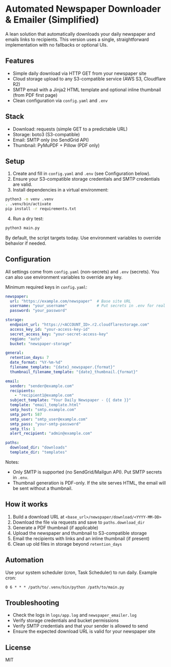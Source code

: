 # Automated Newspaper Downloader & Emailer (Simplified)

A lean solution that automatically downloads your daily newspaper and emails links to recipients. This version uses a single, straightforward implementation with no fallbacks or optional UIs.

## Features

- Simple daily download via HTTP GET from your newspaper site
- Cloud storage upload to any S3-compatible service (AWS S3, Cloudflare R2)
- SMTP email with a Jinja2 HTML template and optional inline thumbnail (from PDF first page)
- Clean configuration via `config.yaml` and `.env`

## Stack

- Download: requests (simple GET to a predictable URL)
- Storage: boto3 (S3-compatible)
- Email: SMTP only (no SendGrid API)
- Thumbnail: PyMuPDF + Pillow (PDF only)

## Setup

1. Create and fill in `config.yaml` and `.env` (see Configuration below).
2. Ensure your S3-compatible storage credentials and SMTP credentials are valid.
3. Install dependencies in a virtual environment:

```bash
python3 -m venv .venv
. .venv/bin/activate
pip install -r requirements.txt
```

4. Run a dry test:

```bash
python3 main.py
```

By default, the script targets today. Use environment variables to override behavior if needed.

## Configuration

All settings come from `config.yaml` (non-secrets) and `.env` (secrets). You can also use environment variables to override any key.

Minimum required keys in `config.yaml`:

```yaml
newspaper:
  url: "https://example.com/newspaper"  # Base site URL
  username: "your_username"             # Put secrets in .env for real
  password: "your_password"

storage:
  endpoint_url: "https://<ACCOUNT_ID>.r2.cloudflarestorage.com"
  access_key_id: "your-access-key-id"
  secret_access_key: "your-secret-access-key"
  region: "auto"
  bucket: "newspaper-storage"

general:
  retention_days: 7
  date_format: "%Y-%m-%d"
  filename_template: "{date}_newspaper.{format}"
  thumbnail_filename_template: "{date}_thumbnail.{format}"

email:
  sender: "sender@example.com"
  recipients:
    - "recipient1@example.com"
  subject_template: "Your Daily Newspaper - {{ date }}"
  template: "email_template.html"
  smtp_host: "smtp.example.com"
  smtp_port: 587
  smtp_user: "smtp_user@example.com"
  smtp_pass: "your-smtp-password"
  smtp_tls: 1
  alert_recipient: "admin@example.com"

paths:
  download_dir: "downloads"
  template_dir: "templates"
```

Notes:
- Only SMTP is supported (no SendGrid/Mailgun API). Put SMTP secrets in `.env`.
- Thumbnail generation is PDF-only. If the site serves HTML, the email will be sent without a thumbnail.

## How it works

1. Build a download URL at `<base_url>/newspaper/download/<YYYY-MM-DD>`
2. Download the file via requests and save to `paths.download_dir`
3. Generate a PDF thumbnail (if applicable)
4. Upload the newspaper and thumbnail to S3-compatible storage
5. Email the recipients with links and an inline thumbnail (if present)
6. Clean up old files in storage beyond `retention_days`

## Automation

Use your system scheduler (cron, Task Scheduler) to run daily. Example cron:

```
0 6 * * * /path/to/.venv/bin/python /path/to/main.py
```

## Troubleshooting

- Check the logs in `logs/app.log` and `newspaper_emailer.log`
- Verify storage credentials and bucket permissions
- Verify SMTP credentials and that your sender is allowed to send
- Ensure the expected download URL is valid for your newspaper site

## License

MIT
